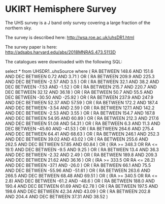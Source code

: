 UKIRT Hemisphere Survey
=======================================================================

The UHS survey is a J band only survey covering a large fraction of the northern sky.

The survey is described here: http://wsa.roe.ac.uk/uhsDR1.html

The survey paper is here: http://adsabs.harvard.edu/abs/2018MNRAS.473.5113D

The catalogues were downloaded with the following SQL:

select * from UHSDR1..uhsSource where ( RA BETWEEN 148.6 AND 151.6 AND DEC BETWEEN 0.72 AND 3.71 ) OR ( RA BETWEEN 209.9 AND 225.3 AND DEC BETWEEN -2.57 AND 3.5 ) OR ( RA BETWEEN 32.1 AND 38.2 AND DEC BETWEEN -7.53 AND -1.52 ) OR ( RA BETWEEN 215.7 AND 220.7 AND DEC BETWEEN 32.12 AND 36.18 ) OR ( RA BETWEEN 50.7 AND 55.5 AND DEC BETWEEN -30.50 AND -25.92 ) OR ( RA BETWEEN 237.9 AND 247.9 AND DEC BETWEEN 52.37 AND 57.59 ) OR ( RA BETWEEN 172.2 AND 187.4 AND DEC BETWEEN -3.54 AND 2.59 ) OR ( RA BETWEEN 127.1 AND 142.2 AND DEC BETWEEN -2.53 AND 3.55 ) OR ( RA BETWEEN 154.7 AND 167.8 AND DEC BETWEEN 54.95 AND 60.89 ) OR ( RA BETWEEN 212.3 AND 217.6 AND DEC BETWEEN 51.08 AND 54.31 ) OR ( RA BETWEEN 6.3 AND 11.3 AND DEC BETWEEN -45.60 AND -41.53 ) OR ( RA BETWEEN 264.6 AND 275.4 AND DEC BETWEEN 64.41 AND 68.63 ) OR ( RA BETWEEN 246.1 AND 252.3 AND DEC BETWEEN 39.02 AND 43.02 ) OR ( RA BETWEEN 255.6 AND 262.5 AND DEC BETWEEN 57.85 AND 60.84 ) OR ( (RA >= 348.3 OR RA <= 19.1) AND DEC BETWEEN -9.5 AND 9.25 ) OR ( RA BETWEEN 13.4 AND 36.3 AND DEC BETWEEN -2.32 AND 2.49 ) OR ( RA BETWEEN 189.8 AND 209.3 AND DEC BETWEEN 21.62 AND 36.16 ) OR ( (RA >= 333.5 OR RA <= 28.2) AND DEC BETWEEN -37.1 AND -26.0 ) OR ( RA BETWEEN 66.1 AND 75.5 AND DEC BETWEEN -55.96 AND -51.61 ) OR ( RA BETWEEN 263.6 AND 266.5 AND DEC BETWEEN 68.48 AND 69.51 ) OR ( (RA >= 340.5 OR RA <= 2.8) AND DEC BETWEEN -61.2 AND -48.6 ) OR ( RA BETWEEN 188.0 AND 190.4 AND DEC BETWEEN 61.69 AND 62.78 ) OR ( RA BETWEEN 197.5 AND 198.6 AND DEC BETWEEN 42.34 AND 43.09 ) OR ( RA BETWEEN 202.8 AND 204.4 AND DEC BETWEEN 37.31 AND 38.52 )
